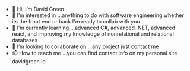 - 👋 Hi, I’m David Green
- 👀 I’m interested in ...anything to do with software engineering whether its the front end or back I'm ready to collab with you 
- 🌱 I’m currently learning ...advanced C#, advanced .NET, advanced react, and improving my knowledge of nonrelational and relational databases
- 💞️ I’m looking to collaborate on ...any project just contact me
- 📫 How to reach me ...you can find contact info on my personal site davidgreen.io

<!---
davidgreen29/davidgreen29 is a ✨ special ✨ repository because its `README.md` (this file) appears on your GitHub profile.
You can click the Preview link to take a look at your changes.
--->
